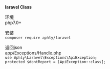 **laravel Class**<br>

环境<br>
php7.0+<br>

安装<br>
`composer require aphly/laravel` <br>

返回json<br>
app/Exceptions/Handle.php<br>
`use Aphly\Laravel\Exceptions\ApiException;` <br>
`protected $dontReport = [ApiException::class];` <br>

